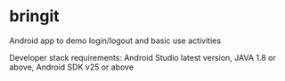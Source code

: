 # bringit
Android app to demo login/logout and basic use activities

Developer stack requirements:
Android Studio latest version, JAVA 1.8 or above, Android SDK v25 or above 


